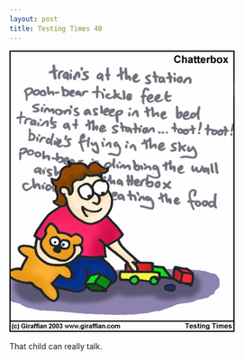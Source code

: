 ```yaml
---
layout: post
title: Testing Times 40
---
```

<img src="/images/tt0040.png">

That child can really talk. 